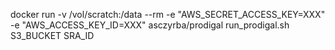 docker run -v /vol/scratch:/data --rm -e "AWS_SECRET_ACCESS_KEY=XXX" -e "AWS_ACCESS_KEY_ID=XXX" asczyrba/prodigal run_prodigal.sh S3_BUCKET SRA_ID
